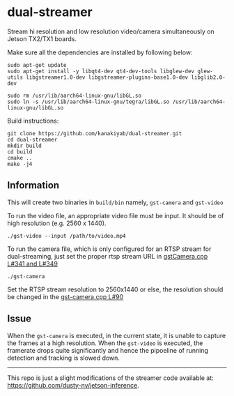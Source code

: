 # dual-streamer

Stream hi resolution and low resolution video/camera simultaneously on Jetson TX2/TX1 boards.

Make sure all the dependencies are installed by following below:
```
sudo apt-get update
sudo apt-get install -y libqt4-dev qt4-dev-tools libglew-dev glew-utils libgstreamer1.0-dev libgstreamer-plugins-base1.0-dev libglib2.0-dev

sudo rm /usr/lib/aarch64-linux-gnu/libGL.so
sudo ln -s /usr/lib/aarch64-linux-gnu/tegra/libGL.so /usr/lib/aarch64-linux-gnu/libGL.so
```

Build instructions:
```
git clone https://github.com/kanakiyab/dual-streamer.git
cd dual-streamer
mkdir build
cd build
cmake ..
make -j4
```

## Information

This will create two binaries in ```build/bin``` namely, ```gst-camera``` and ```gst-video```

To run the video file, an appropriate video file must be input. It should be of high resolution (e.g. 2560 x 1440).

```./gst-video --input /path/to/video.mp4```

To run the camera file, which is only configured for an RTSP stream for dual-streaming, just set the proper rtsp stream URL in [gstCamera.cpp L#341 and L#349](https://github.com/kanakiyab/dual-streamer/blob/1e7c600b6693c714043b1c33305232142367de18/camera/gstCamera.cpp#L341)

```./gst-camera```

Set the RTSP stream resolution to 2560x1440 or else, the resolution should be changed in the [gst-camera.cpp L#90](https://github.com/kanakiyab/dual-streamer/blob/1e7c600b6693c714043b1c33305232142367de18/camera/gst-camera/gst-camera.cpp#L90)


## Issue

When the ```gst-camera``` is executed, in the current state, it is unable to capture the frames at a high resolution. When the ```gst-video``` is executed, the framerate drops quite significantly and hence the pipoeline of running detection and tracking is slowed down.

---
This repo is just a slight modifications of the streamer code available at: https://github.com/dusty-nv/jetson-inference.
